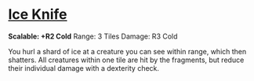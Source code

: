 # [Ice Knife](Ice%20Knife.md)
**Scalable: +R2 Cold**
Range: 3 Tiles
Damage: R3 Cold

You hurl a shard of ice at a creature you can see within range, which then shatters. All creatures within one tile are hit by the fragments, but reduce their individual damage with a dexterity check.